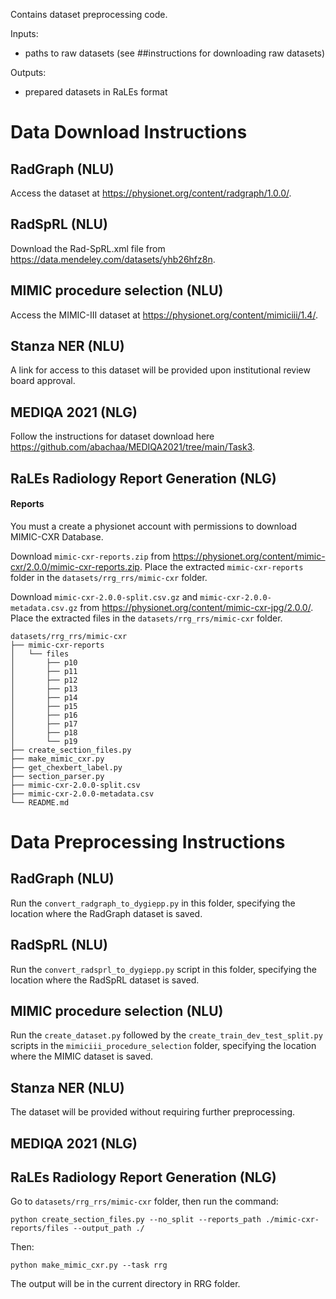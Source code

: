 Contains dataset preprocessing code.

Inputs:
- paths to raw datasets (see ##instructions for downloading raw datasets)

Outputs:
- prepared datasets in RaLEs format

# Data Download Instructions

## RadGraph (NLU)
Access the dataset at https://physionet.org/content/radgraph/1.0.0/.

## RadSpRL (NLU)
Download the Rad-SpRL.xml file from https://data.mendeley.com/datasets/yhb26hfz8n.

## MIMIC procedure selection (NLU)
Access the MIMIC-III dataset at https://physionet.org/content/mimiciii/1.4/.

## Stanza NER (NLU)
A link for access to this dataset will be provided upon institutional review board approval.

## MEDIQA 2021 (NLG)
Follow the instructions for dataset download here https://github.com/abachaa/MEDIQA2021/tree/main/Task3.

## RaLEs Radiology Report Generation (NLG)

#### Reports
You must a create a physionet account with permissions to download MIMIC-CXR Database. 

Download `mimic-cxr-reports.zip` from https://physionet.org/content/mimic-cxr/2.0.0/mimic-cxr-reports.zip.
Place the extracted `mimic-cxr-reports` folder in the `datasets/rrg_rrs/mimic-cxr` folder. 

Download `mimic-cxr-2.0.0-split.csv.gz` and `mimic-cxr-2.0.0-metadata.csv.gz` from https://physionet.org/content/mimic-cxr-jpg/2.0.0/. Place the 
extracted files in the `datasets/rrg_rrs/mimic-cxr` folder.

``` 
datasets/rrg_rrs/mimic-cxr
├── mimic-cxr-reports
│   └── files
│       ├── p10
│       ├── p11
│       ├── p12
│       ├── p13
│       ├── p14
│       ├── p15
│       ├── p16
│       ├── p17
│       ├── p18
│       └── p19
├── create_section_files.py
├── make_mimic_cxr.py
├── get_chexbert_label.py
├── section_parser.py
├── mimic-cxr-2.0.0-split.csv
├── mimic-cxr-2.0.0-metadata.csv
└── README.md
```

# Data Preprocessing Instructions

## RadGraph (NLU)
Run the `convert_radgraph_to_dygiepp.py` in this folder, specifying the location where the RadGraph dataset is saved.

## RadSpRL (NLU)
Run the `convert_radsprl_to_dygiepp.py` script in this folder, specifying the location where the RadSpRL dataset is saved.

## MIMIC procedure selection (NLU)
Run the `create_dataset.py` followed by the `create_train_dev_test_split.py` scripts in the `mimiciii_procedure_selection` folder, specifying the location where the MIMIC dataset is saved.

## Stanza NER (NLU)
The dataset will be provided without requiring further preprocessing.

## MEDIQA 2021 (NLG)

## RaLEs Radiology Report Generation (NLG)

Go to `datasets/rrg_rrs/mimic-cxr` folder, then run the command:

```
python create_section_files.py --no_split --reports_path ./mimic-cxr-reports/files --output_path ./ 
```

Then:

```
python make_mimic_cxr.py --task rrg
```
The output will be in the current directory in RRG folder.

